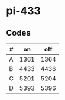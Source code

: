 # pi-433

## Codes
| # | on | off |
|---|---|---|
| A | 1361 | 1364 |
| B | 4433 | 4436 |
| C | 5201 | 5204 |
| D | 5393 | 5396 |